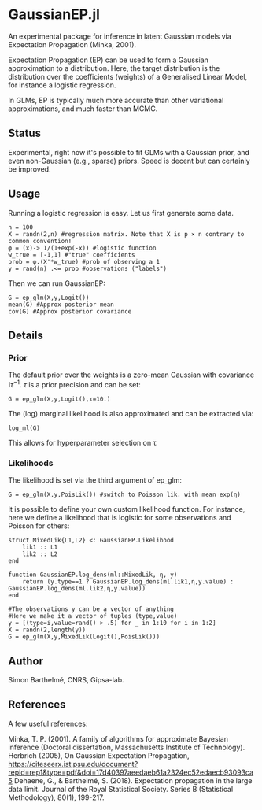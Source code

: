 # GaussianEP.jl

An experimental package for inference in latent Gaussian models via Expectation Propagation (Minka, 2001).

Expectation Propagation (EP) can be used to form a Gaussian approximation to a distribution. Here, the target distribution is the distribution over the coefficients (weights) of a Generalised Linear Model, for instance a logistic regression.

In GLMs, EP is typically much more accurate than other variational approximations, and much faster than MCMC.

## Status

Experimental, right now it's possible to fit GLMs with a Gaussian prior, and even non-Gaussian (e.g., sparse) priors. Speed is decent but can certainly be improved. 

## Usage

Running a logistic regression is easy. Let us first generate some data. 
```{julia}
n = 100
X = randn(2,n) #regression matrix. Note that X is p × n contrary to common convention!
φ = (x)-> 1/(1+exp(-x)) #logistic function
w_true = [-1,1] #"true" coefficients
prob = φ.(X'*w_true) #prob of observing a 1
y = rand(n) .<= prob #observations ("labels")
```

Then we can run GaussianEP:
```{julia}
G = ep_glm(X,y,Logit())
mean(G) #Approx posterior mean
cov(G) #Approx posterior covariance
```

## Details

### Prior

The default prior over the weights is a zero-mean Gaussian with covariance $\mathbf{I}\tau^{-1}$. $\tau$ is a prior precision and can be set:
```{julia}
G = ep_glm(X,y,Logit(),τ=10.)
```
The (log) marginal likelihood is also approximated and can be extracted via:
```{julia}
log_ml(G)
```
This allows for hyperparameter selection on τ. 

### Likelihoods 

The likelihood is set via the third argument of ep_glm: 
```{julia}
G = ep_glm(X,y,PoisLik()) #switch to Poisson lik. with mean exp(η)
```

It is possible to define your own custom likelihood function. For instance, here we define a likelihood that is logistic for some observations and Poisson for others: 
```{julia}
struct MixedLik{L1,L2} <: GaussianEP.Likelihood
    lik1 :: L1
    lik2 :: L2
end

function GaussianEP.log_dens(ml::MixedLik, η, y)
    return (y.type==1 ? GaussianEP.log_dens(ml.lik1,η,y.value) : GaussianEP.log_dens(ml.lik2,η,y.value))
end

#The observations y can be a vector of anything
#Here we make it a vector of tuples (type,value)
y = [(type=i,value=rand() > .5) for _ in 1:10 for i in 1:2]
X = randn(2,length(y))
G = ep_glm(X,y,MixedLik(Logit(),PoisLik()))
```

## Author

Simon Barthelmé, CNRS, Gipsa-lab.

## References

A few useful references:

Minka, T. P. (2001). A family of algorithms for approximate Bayesian inference (Doctoral dissertation, Massachusetts Institute of Technology).
Herbrich (2005), On Gaussian Expectation Propagation, https://citeseerx.ist.psu.edu/document?repid=rep1&type=pdf&doi=17d40397aeedaeb61a2324ec52edaecb93093ca5
Dehaene, G., & Barthelmé, S. (2018). Expectation propagation in the large data limit. Journal of the Royal Statistical Society. Series B (Statistical Methodology), 80(1), 199-217.

